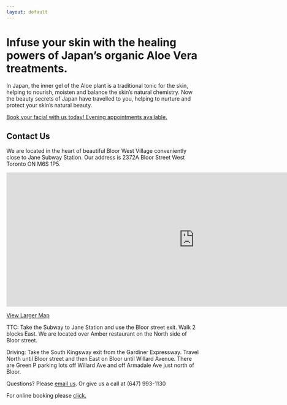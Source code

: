 ```yaml
---
layout: default
---
```


# Infuse your skin with the healing powers of Japan’s organic Aloe Vera treatments.

In Japan, the inner gel of the Aloe plant is a traditional tonic for the skin, helping to nourish, moisten and balance the skin’s natural chemistry. Now the beauty secrets of Japan have travelled to you, helping to nurture and protect your skin’s natural beauty.

[Book your facial with us today! Evening appointments available.](mailto:info@nagomi.ca)

## Contact Us

We are located in the heart of beautiful Bloor West Village conveniently close to Jane Subway Station. Our address is 2372A Bloor Street West Toronto ON M6S 1P5.

<iframe src="https://maps.google.ca/maps?f=q&amp;source=s_q&amp;hl=en&amp;geocode=&amp;q=2372a+Bloor+Street+West,+Toronto,+ON&amp;aq=0&amp;oq=2372a+b&amp;sll=43.656877,-79.32085&amp;sspn=0.973685,1.002502&amp;t=m&amp;ie=UTF8&amp;hq=&amp;hnear=2372+Bloor+St+W,+Toronto,+Ontario+M6S+3R2&amp;ll=43.649944,-79.481864&amp;spn=0.007608,0.016372&amp;z=14&amp;output=embed" marginwidth="0" marginheight="0" frameborder="0" height="350" scrolling="no" width="980"></iframe>

[View Larger Map](https://maps.google.ca/maps?f=q&source=embed&hl=en&geocode=&q=2372a+Bloor+Street+West,+Toronto,+ON&aq=0&oq=2372a+b&sll=43.656877,-79.32085&sspn=0.973685,1.002502&t=m&ie=UTF8&hq=&hnear=2372+Bloor+St+W,+Toronto,+Ontario+M6S+3R2&ll=43.649944,-79.481864&spn=0.007608,0.016372&z=14)

TTC: Take the Subway to Jane Station and use the Bloor street exit. Walk 2 blocks East. We are located over Amber restaurant on the North side of Bloor street.

Driving: Take the South Kingsway exit from the Gardiner Expressway. Travel North until Bloor street and then East on Bloor until Willard Avenue. There are Green P parking lots off Willard Ave and off Armadale Ave just north of Bloor.

Questions? Please [email us](mailto:info@nagomi.ca). Or give us a call at (647) 993-1130

For online booking please [click.](mailto:info@nagomi.ca)

